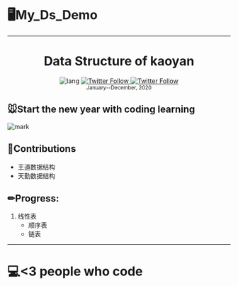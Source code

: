 # 🖥My_Ds_Demo
---
<div align="center">
  <h1> Data Structure of kaoyan</h1>
 <img alt="lang" src="https://img.shields.io/badge/lang-c%2Fc%2B%2B-critical">
  <a class="header-badge" target="_blank" href="https://twitter.com/YANG96181509">
  <img alt="Twitter Follow" src="https://badgen.net/badge/icon/twitter?icon=twitter&label">
  </a>
  <a class="header-badge" target="_blank" href="https://codelin.xyz">
  <img alt="Twitter Follow" src="https://img.shields.io/badge/Author-%F0%9F%90%8FYang-lightgrey">
  </a>
  <br>
  <sub> January--December, 2020
  </sub>
</div>


## 🐭Start the new year with coding learning

![mark](https://img.codelin.xyz/blog/20200116/5RR5cQQwA9Pj.png?imageslim)

## 🔧Contributions

+ 王道数据结构
+ 天勤数据结构

## ✏Progress:

1. 线性表
   + 顺序表
   + 链表

---

# 💻<3 people who code
